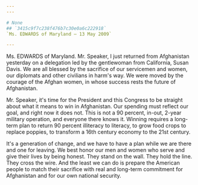 ```yaml
---
---

# None
## `3415c9f7c238f476b7c30e0a6c222918`
`Ms. EDWARDS of Maryland — 13 May 2009`

---
```



Ms. EDWARDS of Maryland. Mr. Speaker, I just returned from 
Afghanistan yesterday on a delegation led by the gentlewoman from 
California, Susan Davis. We are all blessed by the sacrifice of our 
servicemen and women, our diplomats and other civilians in harm's way. 
We were moved by the courage of the Afghan women, in whose success 
rests the future of Afghanistan.

Mr. Speaker, it's time for the President and this Congress to be 
straight about what it means to win in Afghanistan. Our spending must 
reflect our goal, and right now it does not. This is not a 90 percent, 
in-out, 2-year military operation, and everyone there knows it. Winning 
requires a long-term plan to return 90 percent illiteracy to literacy, 
to grow food crops to replace poppies, to transform a 16th century 
economy to the 21st century.

It's a generation of change, and we have to have a plan while we are 
there and one for leaving. We best honor our men and women who serve 
and give their lives by being honest. They stand on the wall. They hold 
the line. They cross the wire. And the least we can do is prepare the 
American people to match their sacrifice with real and long-term 
commitment for Afghanistan and for our own national security.
